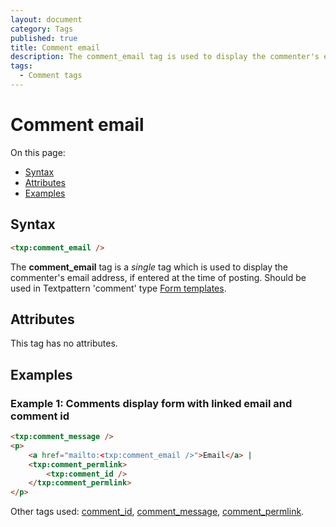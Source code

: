 ```yaml
---
layout: document
category: Tags
published: true
title: Comment email
description: The comment_email tag is used to display the commenter's email address, if entered at the time of posting.
tags:
  - Comment tags
---
```


# Comment email

On this page:

* [Syntax](#syntax)
* [Attributes](#attributes)
* [Examples](#examples)

## Syntax

~~~ html
<txp:comment_email />
~~~

The **comment_email** tag is a *single* tag which is used to display the commenter's email address, if entered at the time of posting. Should be used in Textpattern 'comment' type [Form templates](../themes/form-templates-explained).

## Attributes

This tag has no attributes.

## Examples

### Example 1: Comments display form with linked email and comment id

~~~ html
<txp:comment_message />
<p>
    <a href="mailto:<txp:comment_email />">Email</a> |
    <txp:comment_permlink>
        <txp:comment_id />
    </txp:comment_permlink>
</p>
~~~

Other tags used: [comment_id](comment_id), [comment_message](comment_message), [comment_permlink](comment_permlink).
